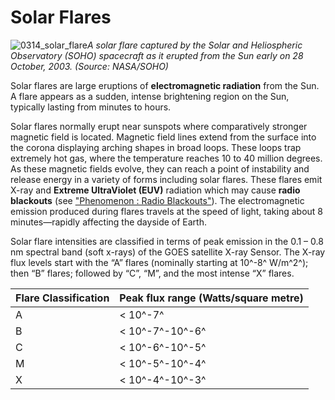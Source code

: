 # Solar Flares

![0314_solar_flare](./static/0314_solar_flare.png)*A solar flare captured by the Solar and Heliospheric Observatory (SOHO) spacecraft as it erupted from the Sun early on 28 October, 2003. (Source: NASA/SOHO)*

Solar flares are large eruptions of **electromagnetic radiation** from the Sun. A flare appears as a sudden, intense brightening region on the Sun, typically lasting from minutes to hours.

Solar flares normally erupt near sunspots where comparatively stronger magnetic field is located.  Magnetic field lines extend from the surface into the corona displaying arching shapes in broad loops. These loops trap extremely hot gas, where the temperature reaches 10 to 40 million degrees. As these magnetic fields evolve, they can reach a point of instability and release energy in a variety of forms including solar flares. These flares emit X-ray and **Extreme UltraViolet (EUV)** radiation which may cause **radio blackouts** (see ["Phenomenon : Radio Blackouts"](#/en/section/phenomena/radio-blackouts)).  The electromagnetic emission produced during flares travels at the speed of light, taking about 8 minutes—rapidly affecting the dayside of Earth.

Solar flare intensities are classified in terms of peak emission in the 0.1 – 0.8 nm spectral band (soft x-rays) of the GOES satellite X-ray Sensor. The X-ray flux levels start with the “A” flares (nominally starting at 10^-8^ W/m^2^); then “B” flares; followed by “C”, “M”, and the most intense “X” flares.

|Flare Classification|Peak flux range (Watts/square metre)|
|---|---|
|A|&lt; 10^-7^|
|B|&lt; 10^-7^-10^-6^|
|C|&lt; 10^-6^-10^-5^|
|M|&lt; 10^-5^-10^-4^|
|X|&lt; 10^-4^-10^-3^|
